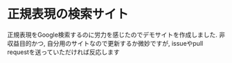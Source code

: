 # 正規表現の検索サイト

正規表現をGoogle検索するのに労力を感じたのでデモサイトを作成しました.
非収益目的かつ, 自分用のサイトなので更新するか微妙ですが, issueやpull requestを送っていただければ反応します